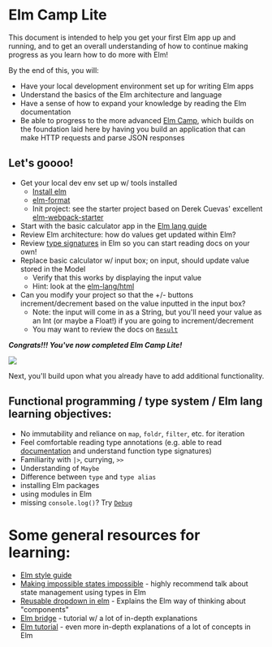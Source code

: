 # Elm Camp Lite

This document is intended to help you get your first Elm app up and running, and to get an overall understanding of how to continue making progress as you learn how to do more with Elm!

By the end of this, you will:

- Have your local development environment set up for writing Elm apps
- Understand the basics of the Elm architecture and language
- Have a sense of how to expand your knowledge by reading the Elm documentation
- Be able to progress to the more advanced [Elm Camp](https://gist.github.com/emmacunningham/426ef4e038ce4203d790c3fe93754add), which builds on the foundation laid here by having you build an application that can make HTTP requests and parse JSON responses

## Let's goooo!

- Get your local dev env set up w/ tools installed
  - [Install elm](https://guide.elm-lang.org/install.html)
  - [elm-format](https://github.com/avh4/elm-format)
  - Init project: see the starter project based on Derek Cuevas' excellent [elm-webpack-starter](https://github.com/ElmLA/elm-boilerplate)
- Start with the basic calculator app in the [Elm lang guide](https://guide.elm-lang.org/architecture/user_input/buttons.html)
- Review Elm architecture: how do values get updated within Elm?
- Review [type signatures](https://guide.elm-lang.org/types/reading_types.html) in Elm so you can start reading docs on your own!
- Replace basic calculator w/ input box; on input, should update value stored in the Model
  - Verify that this works by displaying the input value
  - Hint: look at the [elm-lang/html](http://package.elm-lang.org/packages/elm-lang/html/latest/)
- Can you modify your project so that the +/- buttons increment/decrement based on the value inputted in the input box?
  - Note: the input will come in as a String, but you'll need your value as an Int (or maybe a Float!) if you are going to increment/decrement
  - You may want to review the docs on [`Result`](https://guide.elm-lang.org/error_handling/result.html)

**_Congrats!!! You've now completed Elm Camp Lite!_**

<img src="http://2.bp.blogspot.com/-wG-FITJoPpI/TgimOEWTv2I/AAAAAAAAALU/DoA1shM5RMg/s1600/tada128586606523883736.jpg" />

Next, you'll build upon what you already have to add additional functionality.

## Functional programming / type system / Elm lang learning objectives:

- No immutability and reliance on `map`, `foldr`, `filter`, etc. for iteration
- Feel comfortable reading type annotations (e.g. able to read [documentation](http://package.elm-lang.org/packages/elm-lang/core/latest) and understand function type signatures)
- Familiarity with `|>`, currying, `>>`
- Understanding of `Maybe`
- Difference between `type` and `type alias`
- installing Elm packages
- using modules in Elm
- missing `console.log()`? Try [`Debug`](http://package.elm-lang.org/packages/elm-lang/core/latest/Debug)

# Some general resources for learning:

- [Elm style guide](https://github.com/NoRedInk/elm-style-guide)
- [Making impossible states impossible](https://www.youtube.com/watch?v=IcgmSRJHu_8) - highly recommend talk about state management using types in Elm
- [Reusable dropdown in elm](https://medium.com/elm-shorts/a-reusable-dropdown-in-elm-part-1-d7ac2d106f13) - Explains the Elm way of thinking about "components"
- [Elm bridge](https://elmbridge.github.io/curriculum/) - tutorial w/ a lot of in-depth explanations
- [Elm tutorial](https://www.elm-tutorial.org/en/) - even more in-depth explanations of a lot of concepts in Elm
